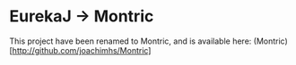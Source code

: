 EurekaJ -> Montric
==================

This project have been renamed to Montric, and is available here: (Montric)[http://github.com/joachimhs/Montric]
